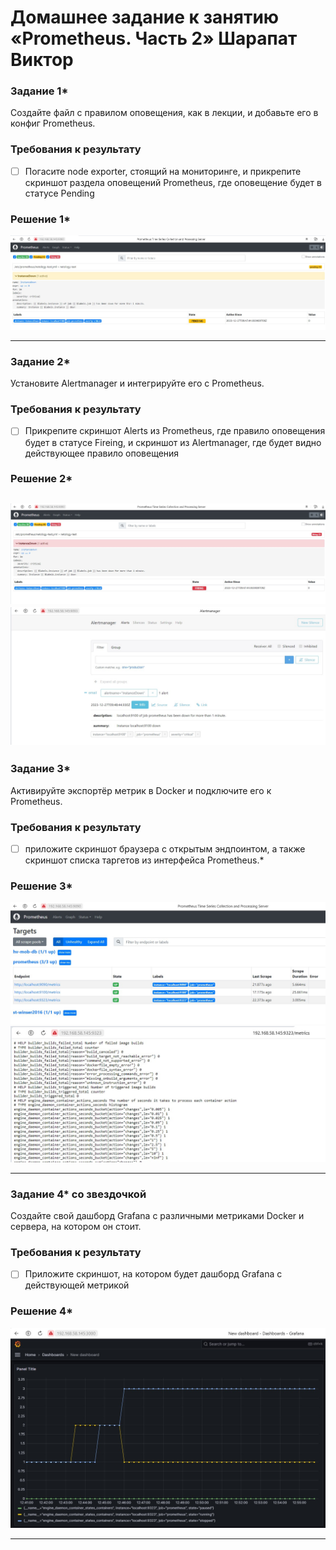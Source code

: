 # Домашнее задание к занятию «Prometheus. Часть 2» Шарапат Виктор

### Задание 1*
Создайте файл с правилом оповещения, как в лекции, и добавьте его в конфиг Prometheus.

### Требования к результату
- [ ] Погасите node exporter, стоящий на мониторинге, и прикрепите скриншот раздела оповещений Prometheus, где оповещение будет в статусе Pending

### Решение 1*
![alt text](https://github.com/sharvik22/hw-05/blob/main/images/1.jpg)

---
### Задание 2*
Установите Alertmanager и интегрируйте его с Prometheus.

### Требования к результату
- [ ] Прикрепите скриншот Alerts из Prometheus, где правило оповещения будет в статусе Fireing, и скриншот из Alertmanager, где будет видно действующее правило оповещения

### Решение 2*
![alt text](https://github.com/sharvik22/hw-05/blob/main/images/2-1.jpg)
![alt text](https://github.com/sharvik22/hw-05/blob/main/images/2-2.jpg)
---
### Задание 3*

Активируйте экспортёр метрик в Docker и подключите его к Prometheus.

### Требования к результату
- [ ] приложите скриншот браузера с открытым эндпоинтом, а также скриншот списка таргетов из интерфейса Prometheus.*

### Решение 3*
![alt text](https://github.com/sharvik22/hw-05/blob/main/images/3-1.jpg)
![alt text](https://github.com/sharvik22/hw-05/blob/main/images/3-2.jpg)

---
### Задание 4* со звездочкой 

Создайте свой дашборд Grafana с различными метриками Docker и сервера, на котором он стоит.

### Требования к результату
- [ ] Приложите скриншот, на котором будет дашборд Grafana с действующей метрикой

### Решение 4*
![alt text](https://github.com/sharvik22/hw-05/blob/main/images/4.jpg)

---
